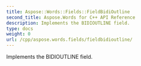 ```yaml
---
title: Aspose::Words::Fields::FieldBidiOutline
second_title: Aspose.Words for C++ API Reference
description: Implements the BIDIOUTLINE field. 
type: docs
weight: 0
url: /cpp/aspose.words.fields/fieldbidioutline/
---
```


Implements the BIDIOUTLINE field. 

